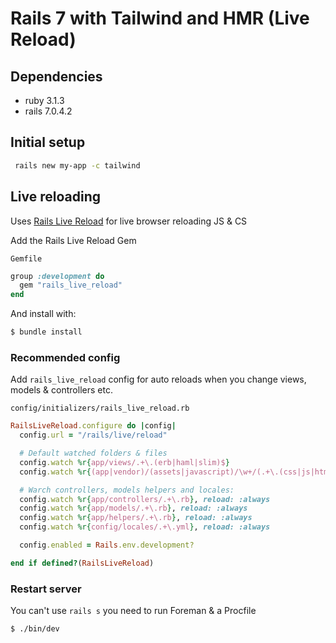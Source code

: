 # Rails 7 with Tailwind and HMR (Live Reload)



## Dependencies

* ruby 3.1.3
* rails 7.0.4.2



## Initial setup

```bash
 rails new my-app -c tailwind
```



## Live reloading

Uses [Rails Live Reload](https://github.com/railsjazz/rails_live_reload) for live browser reloading JS & CS

Add the Rails Live Reload Gem

`Gemfile`

```ruby
group :development do
  gem "rails_live_reload"
end
```

And install with:

```bash
$ bundle install
```

### Recommended config

Add `rails_live_reload` config for auto reloads when you change views, models & controllers etc. 

`config/initializers/rails_live_reload.rb`

```ruby
RailsLiveReload.configure do |config|
  config.url = "/rails/live/reload"

  # Default watched folders & files
  config.watch %r{app/views/.+\.(erb|haml|slim)$}
  config.watch %r{(app|vendor)/(assets|javascript)/\w+/(.+\.(css|js|html|png|jpg|ts|jsx)).*}, reload: :always

  # Warch controllers, models helpers and locales:
  config.watch %r{app/controllers/.+\.rb}, reload: :always
  config.watch %r{app/models/.+\.rb}, reload: :always
  config.watch %r{app/helpers/.+\.rb}, reload: :always
  config.watch %r{config/locales/.+\.yml}, reload: :always

  config.enabled = Rails.env.development?

end if defined?(RailsLiveReload)
```

### Restart server

You can't use `rails s` you need to run Foreman & a Procfile

```bash
$ ./bin/dev
```

